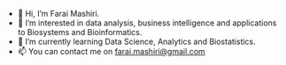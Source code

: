 - 👋 Hi, I’m Farai Mashiri.
- 👀 I’m interested in data analysis, business intelligence and applications to Biosystems and Bioinformatics.
- 🌱 I’m currently learning Data Science, Analytics and Biostatistics.
- 📫 You can contact me on farai.mashiri@gmail.com

<!---
farai1175/farai1175 is a ✨ special ✨ repository because its `README.md` (this file) appears on your GitHub profile.
You can click the Preview link to take a look at your changes.
--->
